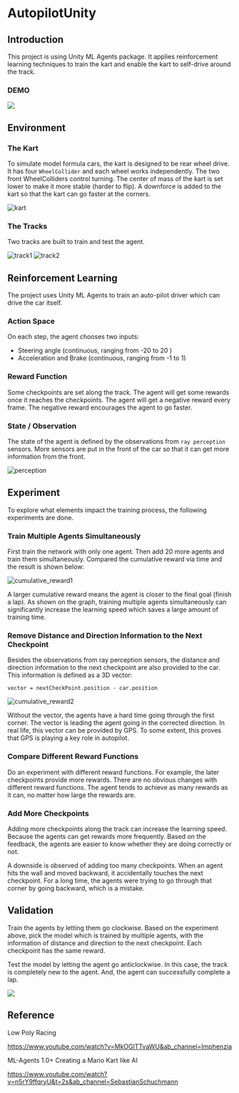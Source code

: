 # AutopilotUnity
## Introduction
This project is using Unity ML Agents package. It applies reinforcement learning techniques to train the kart and enable the kart to self-drive around the track.

### DEMO
<a href="https://youtu.be/QRNAbKOJYkk" target="_blank"><img src="https://github.com/RaytorHu/AutopilotUnity/blob/master/images/DEMO_Training.png" /></a>

## Environment
### The Kart
To simulate model formula cars, the kart is designed to be rear wheel drive. It has four `WheelCollider` and each wheel works independently. The two front WheelColliders control turning. The center of mass of the kart is set lower to make it more stable (harder to flip). A downforce is added to the kart so that the kart can go faster at the corners.

![kart](https://github.com/RaytorHu/AutopilotUnity/blob/master/images/kart.png)

### The Tracks
Two tracks are built to train and test the agent.

![track1](https://github.com/RaytorHu/AutopilotUnity/blob/master/images/track1.png)
![track2](https://github.com/RaytorHu/AutopilotUnity/blob/master/images/track2.png)

## Reinforcement Learning
The project uses Unity ML Agents to train an auto-pilot driver which can drive the car itself. 

### Action Space
On each step, the agent chooses two inputs:
* Steering angle (continuous, ranging from -20 to 20 )
* Acceleration and Brake (continuous, ranging from -1 to 1)

### Reward Function
Some checkpoints are set along the track. The agent will get some rewards once it reaches the checkpoints. The agent will get a negative reward every frame. The negative reward encourages the agent to go faster.

### State / Observation
The state of the agent is defined by the observations from `ray perception` sensors. More sensors are put in the front of the car so that it can get more information from the front.

![perception](https://github.com/RaytorHu/AutopilotUnity/blob/master/images/perception.png)

## Experiment
To explore what elements impact the training process, the following experiments are done.

### Train Multiple Agents Simultaneously
First train the network with only one agent. Then add 20 more agents and train them simultaneously. Compared the cumulative reward via time and the result is shown below:

![cumulative_reward1](https://github.com/RaytorHu/AutopilotUnity/blob/master/images/cumulative_reward1.png)

A larger cumulative reward means the agent is closer to the final goal (finish a lap). As shown on the graph, training multiple agents simultaneously can significantly increase the learning speed which saves a large amount of training time.

### Remove Distance and Direction Information to the Next Checkpoint
Besides the observations from ray perception sensors, the distance and direction information to the next checkpoint are also provided to the car. This information is defined as a 3D vector:

`vector = nextCheckPoint.position - car.position`

![cumulative_reward2](https://github.com/RaytorHu/AutopilotUnity/blob/master/images/cumulative_reward2.png)

Without the vector, the agents have a hard time going through the first corner. The vector is leading the agent going in the corrected direction. In real life, this vector can be provided by GPS. To some extent, this proves that GPS is playing a key role in autopilot.

### Compare Different Reward Functions
Do an experiment with different reward functions. For example, the later checkpoints provide more rewards. There are no obvious changes with different reward functions. The agent tends to achieve as many rewards as it can, no matter how large the rewards are.

### Add More Checkpoints
Adding more checkpoints along the track can increase the learning speed. Because the agents can get rewards more frequently. Based on the feedback, the agents are easier to know whether they are doing correctly or not.

A downside is observed of adding too many checkpoints. When an agent hits the wall and moved backward, it accidentally touches the next checkpoint. For a long time, the agents were trying to go through that corner by going backward, which is a mistake.

## Validation
Train the agents by letting them go clockwise. Based on the experiment above, pick the model which is trained by multiple agents, with the information of distance and direction to the next checkpoint. Each checkpoint has the same reward. 

Test the model by letting the agent go anticlockwise. In this case, the track is completely new to the agent. And, the agent can successfully complete a lap.

<a href="https://youtu.be/dke58wgUoqI" target="_blank"><img src="https://github.com/RaytorHu/AutopilotUnity/blob/master/images/DEMO_Validation.png" /></a>

## Reference
Low Poly Racing

https://www.youtube.com/watch?v=MkOGlTTvaWU&ab_channel=Imphenzia

ML-Agents 1.0+ Creating a Mario Kart like AI

https://www.youtube.com/watch?v=n5rY9ffqryU&t=2s&ab_channel=SebastianSchuchmann